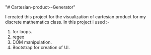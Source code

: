 "# Cartesian-product--Generator" 

I created this project for the visualization of cartesian product for my discrete mathematics class.
In this project i used :-

1. for loops.
2. regex
3. DOM manipulation.
4. Bootstrap for creation of UI.
